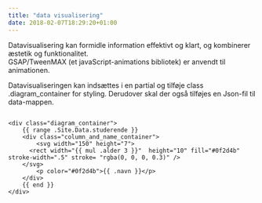```yaml
---
title: "data visualisering"
date: 2018-02-07T18:29:20+01:00
---
```


Datavisualisering kan formidle information effektivt og klart, og kombinerer æstetik og funktionalitet.
<br>
GSAP/TweenMAX (et javaScript-animations bibliotek) er anvendt til animationen. 

Datavisualiseringen kan indsættes i en partial og tilføje class .diagram_container for styling. Derudover skal der også tilføjes en Json-fil til data-mappen.

<pre>
<code>
&lt;div class="diagram_container"&gt;
    {{ range .Site.Data.studerende }}
    &lt;div class="column_and_name_container"&gt;
        &lt;svg width="150" height="7"&gt;
      &lt;rect width="{{ mul .alder 3 }}"  height="10" fill="#0f2d4b" stroke-width=".5" stroke= "rgba(0, 0, 0, 0.3)" /&gt;
    &lt;/svg&gt;
        &lt;p color="#0f2d4b"&gt;{{ .navn }}&lt;/p&gt;
    &lt;/div&gt;
    {{ end }}
&lt;/div&gt;
</code>
</pre>